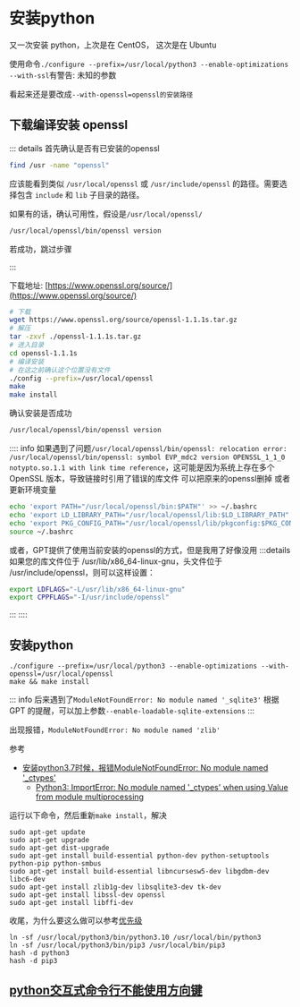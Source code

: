 # 安装python

又一次安装 python，上次是在 CentOS， 这次是在 Ubuntu

使用命令`./configure --prefix=/usr/local/python3 --enable-optimizations --with-ssl`有警告: 未知的参数

看起来还是要改成`--with-openssl=openssl的安装路径`

## 下载编译安装 openssl

::: details 首先确认是否有已安装的openssl

```sh
find /usr -name "openssl"
```

应该能看到类似 `/usr/local/openssl` 或 `/usr/include/openssl` 的路径。需要选择包含 `include` 和 `lib` 子目录的路径。

如果有的话，确认可用性，假设是`/usr/local/openssl/`

```sh
/usr/local/openssl/bin/openssl version
```

若成功，跳过步骤

:::

下载地址: [https://www.openssl.org/source/](https://www.openssl.org/source/)

```bash
# 下载
wget https://www.openssl.org/source/openssl-1.1.1s.tar.gz
# 解压
tar -zxvf ./openssl-1.1.1s.tar.gz
# 进入目录
cd openssl-1.1.1s
# 编译安装
# 在这之前确认这个位置没有文件
./config --prefix=/usr/local/openssl
make
make install
```

确认安装是否成功

```sh
/usr/local/openssl/bin/openssl version
```

:::: info
如果遇到了问题`/usr/local/openssl/bin/openssl: relocation error: /usr/local/openssl/bin/openssl: symbol EVP_mdc2 version OPENSSL_1_1_0 notypto.so.1.1 with link time reference`，这可能是因为系统上存在多个 OpenSSL 版本，导致链接时引用了错误的库文件
可以把原来的openssl删掉
或者更新环境变量
```sh
echo 'export PATH="/usr/local/openssl/bin:$PATH"' >> ~/.bashrc
echo 'export LD_LIBRARY_PATH="/usr/local/openssl/lib:$LD_LIBRARY_PATH"' >> ~/.bashrc
echo 'export PKG_CONFIG_PATH="/usr/local/openssl/lib/pkgconfig:$PKG_CONFIG_PATH"' >> ~/.bashrc
source ~/.bashrc
```
或者，GPT提供了使用当前安装的openssl的方式，但是我用了好像没用
:::details
如果您的库文件位于 /usr/lib/x86_64-linux-gnu，头文件位于 /usr/include/openssl，则可以这样设置：
```sh
export LDFLAGS="-L/usr/lib/x86_64-linux-gnu"
export CPPFLAGS="-I/usr/include/openssl"
```
:::
::::

## 安装python

```
./configure --prefix=/usr/local/python3 --enable-optimizations --with-openssl=/usr/local/openssl
make && make install
```

::: info
后来遇到了`ModuleNotFoundError: No module named '_sqlite3'`
根据 GPT 的提醒，可以加上参数`--enable-loadable-sqlite-extensions`
:::

出现报错，`ModuleNotFoundError: No module named 'zlib'`

参考

- [安装python3.7时候，报错ModuleNotFoundError: No module named '_ctypes'](https://blog.csdn.net/wang725/article/details/79905612)
  - [Python3: ImportError: No module named '_ctypes' when using Value from module multiprocessing](https://stackoverflow.com/questions/27022373/python3-importerror-no-module-named-ctypes-when-using-value-from-module-mul)

运行以下命令，然后重新`make install`，解决

```
sudo apt-get update
sudo apt-get upgrade
sudo apt-get dist-upgrade
sudo apt-get install build-essential python-dev python-setuptools python-pip python-smbus
sudo apt-get install build-essential libncursesw5-dev libgdbm-dev libc6-dev
sudo apt-get install zlib1g-dev libsqlite3-dev tk-dev
sudo apt-get install libssl-dev openssl
sudo apt-get install libffi-dev
```

收尾，为什么要这么做可以参考[优先级](优先级.md)

```
ln -sf /usr/local/python3/bin/python3.10 /usr/local/bin/python3
ln -sf /usr/local/python3/bin/pip3 /usr/local/bin/pip3
hash -d python3
hash -d pip3
```

## [python交互式命令行不能使用方向键](/blogs/2023-01-24-python命令行不能使用方向键.md)